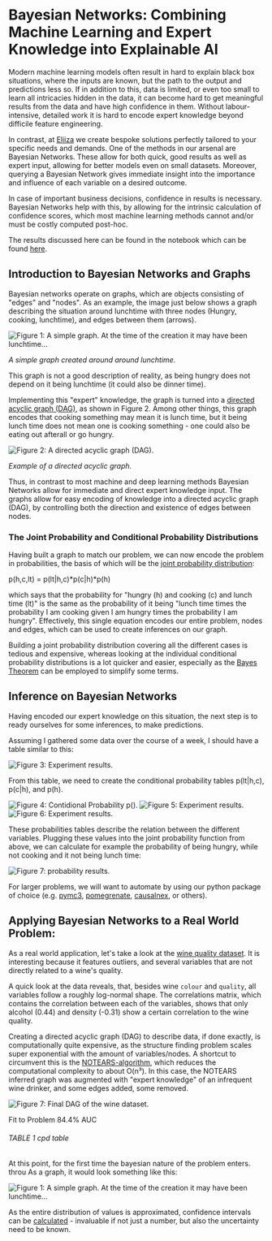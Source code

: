 # Bayesian Networks: Combining Machine Learning and Expert Knowledge into Explainable AI

Modern machine learning models often result in hard to explain black box situations, where the inputs are known, but the path to the output and predictions less so. If in addition to this, data is limited, or even too small to learn all intricacies hidden in the data, it can become hard to get meaningful results from the data and have high confidence in them. 
Without labour-intensive, detailed work it is hard to encode expert knowledge beyond difficile feature engineering.

<!--
There are many tools available out of the box, e.g. [autoated machine learning](https://en.wiki.org/wiki/automated_machine_learning), making machine learning easily accesible to everyone for very specific usecases. It is often pricey and there is no understanding of the underlying mechanisms. 
-->

In contrast, at [Eliiza](https://eliiza.com.au) we create bespoke solutions perfectly tailored to your specific needs and demands. One of the methods in our arsenal are Bayesian Networks. These allow for both quick, good results as well as expert input, allowing for better models even on small datasets. Moreover, querying a Bayesian Network gives immediate insight into the importance and influence of each variable on a desired outcome.

In case of important business decisions, confidence in results is necessary. Bayesian Networks help with this, by allowing for the intrinsic calculation of confidence scores, which most machine learning methods cannot and/or must be costly computed post-hoc. 

The results discussed here can be found in the notebook which can be found [here]().
## Introduction to Bayesian Networks and Graphs

Bayesian networks operate on graphs, which are objects consisting of "edges" and "nodes". As an example, the image just below shows a graph describing the situation around lunchtime with three nodes (Hungry, cooking, lunchtime), and edges between them (arrows).

![Figure 1: A simple graph. At the time of the creation it may have been lunchtime...](plot1.png)

_A simple graph created around around lunchtime._

This graph is not a good description of reality, as being hungry does not depend on it being lunchtime (it could also be dinner time).

Implementing this "expert" knowledge, the graph is turned into a [directed acyclic graph (DAG)](https://en.wikipedia.org/wiki/Directed_acyclic_graph), as shown in Figure 2. Among other things, this graph encodes that cooking something may mean it is lunch time, but it being lunch time does not mean one is cooking something - one could also be eating out afterall or go hungry. 

![Figure 2: A directed acyclic graph (DAG).](plot2.png)

_Example of a directed acyclic graph._

Thus, in contrast to most machine and deep learning methods Bayesian Networks allow for immediate and direct expert knowledge input. The graphs allow for easy encoding of knowledge into a directed acyclic graph (DAG), by controlling both the direction and existence of edges between nodes.

### The Joint Probability and Conditional Probability Distributions

Having built a graph to match our problem, we can now encode the problem  in probabilities, the basis of which will be the [joint probability distribution](https://en.wikipedia.org/wiki/Joint_probability_distribution):

p(h,c,lt) = p(lt|h,c)\*p(c|h)\*p(h)

which says that the probability for "hungry (h) and cooking (c) and lunch time (lt)" is the same as the probability of it being "lunch time times the probability I am cooking given I am hungry times the probability I am hungry". Effectively, this single equation encodes our entire problem, nodes and edges, which can be used to create inferences on our graph.

Building a joint probability distribution covering all the different cases is tedious and expensive, whereas looking at the individual conditional probability distributions is a lot quicker and easier, especially as the [Bayes Theorem](https://en.wikipedia.org/wiki/Bayes%27_theorem) can be employed to simplify some terms.

## Inference on Bayesian Networks

Having encoded our expert knowledge on this situation, the next step is to ready ourselves for some inferences, to make predictions.

Assuming I gathered some data over the course of a week, I should have a table similar to this:

![Figure 3: Experiment results.](table.png)

From this table, we need to create the conditional probability tables p(lt|h,c), p(c|h), and p(h).

![Figure 4: Contidional Probability p().](cpd1.png)
![Figure 5: Experiment results.](cpd2.png)
![Figure 6: Experiment results.](cpd3.png)


These probabilities tables describe the relation between the different variables. Plugging these values into the joint probability function from above, we can calculate for example the probability of being hungry, while not cooking and it not being lunch time:

![Figure 7: probability results.](probability.png)

For larger problems, we will want to automate by using our python package of choice (e.g. [pymc3](https://docs.pymc.io/), [pomegrenate](https://pomegranate.readthedocs.io/en/latest/), [causalnex](https://causalnex.readthedocs.io/en/latest/index.html), or others).

## Applying Bayesian Networks to a Real World Problem:

As a real world application, let's take a look at the [wine quality dataset](https://archive.ics.uci.edu/ml/datasets/Wine+Quality). It is interesting because it features outliers, and several variables that are not directly related to a wine's quality. 

A quick look at the data reveals, that, besides wine `colour` and `quality`, all variables follow a roughly log-normal shape. The correlations matrix, which contains the correlation between each of the variables, shows that only alcohol (0.44) and density (-0.31) show a certain correlation to the wine quality. 

Creating a directed acyclic graph (DAG) to describe data, if done exactly, is computationally quite expensive, as the structure finding problem scales super exponential with the amount of variables/nodes. A shortcut to circumvent this is the [NOTEARS-algorithm](https://papers.nips.cc/paper/8157-dags-with-no-tears-continuous-optimization-for-structure-learning.pdf), which reduces the computational complexity to about O(n³). 
In this case, the NOTEARS inferred graph was augmented with "expert knowledge" of an infrequent wine drinker, and some edges added, some removed.

![Figure 7: Final DAG of the wine dataset.](structure_model.png)

Fit to Problem 84.4% AUC

###### TABLE 1 cpd table

At this point, for the first time the bayesian nature of the problem enters. throu
As a graph, it would look something like this:


 ![Figure 1: A simple graph. At the time of the creation it may have been lunchtime...](distrib-plot.png)

As the entire distribution of values is approximated, confidence intervals can be [calculated](https://mae.ufl.edu/nkim/Papers/paper92.pdf) - invaluable if not just a number, but also the uncertainty need to be known.
